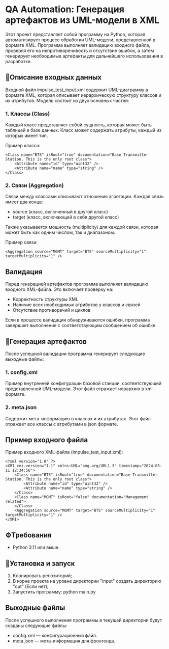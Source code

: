 # QA Automation: Генерация артефактов из UML-модели в XML

Этот проект представляет собой программу на Python, которая автоматизирует процесс обработки UML-модели, представленной в формате XML. Программа выполняет валидацию входного файла, проверяя его на непротиворечивость и отсутствие ошибок, а затем генерирует необходимые артефакты для дальнейшего использования в разработке.

## 📂Описание входных данных

Входной файл impulse_test_input.xml содержит UML-диаграмму в формате XML, которая описывает иерархическую структуру классов и их атрибутов. Модель состоит из двух основных частей:

### 1. Классы (Class)

Каждый класс представляет собой сущность, которая может быть таблицей в базе данных. Класс может содержать атрибуты, каждый из которых имеет тип.

Пример класса:
```
<Class name="BTS" isRoot="true" documentation="Base Transmitter Station. This is the only root class">
    <Attribute name="id" type="uint32" />
    <Attribute name="name" type="string" />
</Class>
```
### 2. Связи (Aggregation)

Связи между классами описывают отношения агрегации. Каждая связь имеет два конца: 

- source (класс, включенный в другой класс)
- target (класс, включающий в себя другой класс)

Также указывается мощность (multiplicity) для каждой связи, которая может быть как одним числом, так и диапазоном.

Пример связи:
```
<Aggregation source="MGMT" target="BTS" sourceMultiplicity="1" targetMultiplicity="1" />
```
## Валидация

Перед генерацией артефактов программа выполняет валидацию входного XML-файла. Это включает проверку на:

- Корректность структуры XML
- Наличие всех необходимых атрибутов у классов и связей
- Отсутствие противоречий и циклов

Если в процессе валидации обнаруживаются ошибки, программа завершает выполнение с соответствующим сообщением об ошибке.

## 📄Генерация артефактов

После успешной валидации программа генерирует следующие выходные файлы:

### 1. config.xml

Пример внутренней конфигурации базовой станции, соответствующей представленной UML-модели. Этот файл отражает иерархию в xml формате.

### 2. meta.json

Содержит мета-информацию о классах и их атрибутах. Этот файл отражает все классы с атрибутами в json формате.

## Пример входного файла

Пример входного XML-файла (impulse_test_input.xml):
```
<?xml version="1.0" ?>
<XMI xmi.version="1.1" xmlns:UML="omg.org/UML1.3" timestamp="2024-05-11 12:34:56">
    <Class name="BTS" isRoot="true" documentation="Base Transmitter Station. This is the only root class">
        <Attribute name="id" type="uint32" />
        <Attribute name="name" type="string" />
    </Class>
    <Class name="MGMT" isRoot="false" documentation="Management related">
    </Class>
    <Aggregation source="MGMT" target="BTS" sourceMultiplicity="1" targetMultiplicity="1" />
</XMI>
```
## ⚙️Требования

- Python 3.11 или выше.

## 🚀Установка и запуск

1. Клонировать репозиторий;
2. В корне проекта на уровне директории "input" создать директорию "out" (Если нет);
3. Запустить программу:
   python main.py

## Выходные файлы

После успешного выполнения программы в текущей директории будут созданы следующие файлы:

- config.xml — конфигурационный файл.
- meta.json — мета-информация для фронтенда.
